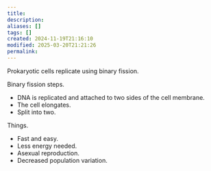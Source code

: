 ```yaml
---
title: 
description: 
aliases: []
tags: []
created: 2024-11-19T21:16:10
modified: 2025-03-20T21:21:26
permalink:
---
```


Prokaryotic cells replicate using binary fission.

Binary fission steps.
- DNA is replicated and attached to two sides of the cell membrane.
- The cell elongates.
- Split into two.
 
Things.
- Fast and easy.
- Less energy needed.
- Asexual reproduction.
- Decreased population variation.
